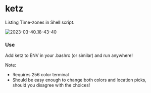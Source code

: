 # ketz
Listing Time-zones in Shell script.

![2023-03-40_18-43-40](https://user-images.githubusercontent.com/95410139/222791009-a7510fa6-469b-4fc2-99e5-efb349c584f3.png)

### Use
Add ketz to ENV in your .bashrc (or similar) and run anywhere!

Note: 
- Requires 256 color terminal
- Should be easy enough to change both colors and location picks, should you disagree with the choices!
